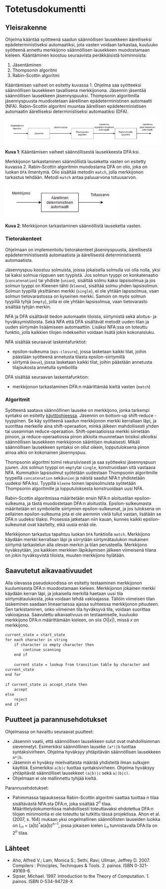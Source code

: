 # Totetusdokumentti

## Yleisrakenne

Ohjelma kääntää syötteenä saadun säännöllisen lausekkeen äärelliseksi epädeterministiseksi automaatiksi, jota vasten voidaan tarkastaa, kuuluuko syötteenä annettu merkkijono säännöllisen lausekkeen muodostamaan kieleen. Kääntäminen koostuu seuraavista peräkkäisistä toiminnoista:
1. Jäsentäminen
2. Thompsonin algoritmi
3. Rabin–Scottin algoritmi

Kääntämisen vaiheet on esitetty kuvassa 1. Ohjelma saa syötteeksi säännöllisen lausekkeen tavallisena merkkijonona. Jäsennin jäsentää säännöllisen lausekkeen jäsennyspuuksi. Thompsonin algoritmilla jäsennyspuusta muodostetaan äärellinen epädeterministinen automaatti (NFA). Rabin–Scottin algoritmi muuntaa äärellisen epädeterministisen automaatin äärelliseksi deterministiseksi automaatiksi (DFA). 

![compiling](./imgs/compiling.png)

**Kuva 1**: Kääntämisen vaiheet säännöllisestä lausekkeesta DFA:ksi.

Merkkijonon tarkastaminen säännöllistä lauseketta vasten on esitetty kuvassa 2. Rabin–Scottin algoritmin muodostama DFA on olio, joka on luokan `DFA` ilmentymä. Olio sisältää metodin `match`, jolla merkkijonon tarkastus tehdään. Metodi `match` antaa paluuarvona totuusarvon.

![matching](./imgs/matching.png)

**Kuva 2**: Merkkijonon tarkastaminen säännöllistä lauseketta vasten.

### Tietorakenteet

Ohjelmaan on implementoitu tietorakenteet jäsennyspuusta, äärellisestä epädeterministisestä automaatista ja äärellisestä deterministisestä automaatista.

Jäsennyspuu koostuu solmuista, joissa jokaisella solmulla voi olla nolla, yksi tai kaksi solmua riippuen sen tyypistä. Jos solmun tyyppi on konkatenaatio (`concatenation`) tai yhdiste (`union`), sisältää solmu kaksi lapsisolmua ja jos solmun tyyppi on Kleenen tähti (`kleene`), sisältää solmu yhden lapsisolmun. Solmun tyypillä yksittäinen merkki (`single`), ei ole yhtään lapsisolmua, vaan solmun tietovarastossa on kyseinen merkki. Samoin on myös solmun tyypillä tyhjä (`empty`), jolla ei ole yhtään lapsisolmua, vaan tietovarasto sisältää tyhjän merkin.

NFA ja DFA sisältävät tiedon automaatin tiloista, siirtymistä sekä aloitus- ja hyväksymistiloista. Sekä NFA että DFA sisältävät metodit uuden tilan ja uuden siirtymän lisäämiseen automaattiin. Lisäksi NFA:ssa on toteuttu funktio, jolla kaikkien tilojen indekseihin voidaan lisätä jokin kokonaisluku.

NFA sisältää seuraavat laskentafunktiot:
* epsilon-sulkeuma (`eps-closure`), jossa lasketaan kaikki tilat, joihin päästään syötteenä annetusta tilasta epsilon-siirtymillä
* siirtymä (`move`), jossa lasketaan kaikki tilat, joihin päästään annetusta tilajoukosta annetulla symbolilla

DFA sisältää seuraavan laskentafunktion:
* merkkijonon tarkastaminen DFA:n määrittämää kieltä vasten (`match`)

### Algoritmit

Syötteenä saatava säännöllinen lauseke on merkkijono, jonka tarkempi syntaksi on esitetty [käyttöohjeessa](./käyttöohje.md#säännöllisen-lausekkeen-syntaksi). Jäsennin on bottom-up shift-reduce -tyyppinen. Se käy syötteenä saadun merkkijonon merkki kerrallaan läpi, ja suorittaa merkeille aina shift-operaation, minkä jälkeen mahdollisesti yhden tai useamman reduce-operaation. Shift-operaatioissa merkki siirretään pinoon, ja reduce-operaatiossa pinon alkioita muunnetaan toisiksi alkioiksi säännöllisen lausekkeen merkkijonon sääntöjen mukaisesti. Mikäli säännöllisen lausekkeen syntaksi on ollut oikein, lopputuloksena pinon ainoa alkio on kokonainen jäsennyspuu.

Thompsonin algoritmi toimii rekursiivisesti ja saa syötteeksi jäsennyspuun juuren. Jos solmun tyyppi on `empty`tai `single`, konstruoidaan sitä vastaava NFA. Kummatkin lapsisolmut syötetään uudestaan Thompsonin algoritmille tyypeillä `concatenation` sekä`union` ja näistä saadut NFA:t yhdistetään uudeksi NFA:ksi. Tyypillä `kleene` toinen lapsisolmuista syötetään Thompsonin algoritmille ja lopputuloksesta konstruoidaan uusi NFA.

Rabin–Scottin algoritmissa määritetään ensin NFA:n aloitustilan epsilon-sulkeuma, ja tästä muodostetaan DFA:n aloitustila. Epsilon-sulkeumasta määritetään eri symboleille siirtymien epsilon-sulkeumat, ja jos tuloksena on sellainen epsilon-sulkeuma jota ei ole aiemmin vielä tullut vastan, lisätään se DFA:n uudeksi tilaksi. Prosessia jatketaan niin kauan, kunnes kaikki epsilon-sulkeumat ovat käsitelty, eikä uusia enää ole.

Merkkijonon tarkastus tapahtuu luokan `DFA` funktiolla `match`. Merkkijono käydään merkki kerrallaan läpi ja siirrytään siirtymätaulukon mukainen siirtymä tarkastelun alla olevan merkin ja tilan perusteella. Merkkijono hyväksytään, jos kaikkien merkkien läpikäymisen jälkeen viimeisenä tilana on jokin hyväksyvistä tiloista, muuten merkkijono hylätään.

## Saavutetut aikavaativuudet
Alla olevassa pseudokoodissa on esitetty testaaminen merkkijonon kuulumisesta DFA:n muodostamaan kieleen. Merkkijonon jokainen merkki käydään kerran läpi, ja jokaisella merkillä haetaan uusi tila siirtymätaulukosta, joka voidaan tehdä vakioajassa. Tällöin viimeisen tilan laskeminen saadaan lineaarisessa ajassa suhteessa merkkijonon pituuteen. Sen tarkistaminen, onko viimeinen tila hyväksyvä tila, voidaan suorittaa vakioajassa. Saavutettu aikavaativuus on testaamiselle, kuuluuko merkkijono DFA:n määrittämään kieleen, on siis *O*(|*x*|), missä *x* on merkkijono.

    current_state = start_state
    for each character in string
        if character is empty character then
            continue scanning
        end if
        
        current state = lookup from transition table by character and current_state
    end for

    if current_state is accept_state then
        accept
    else
        reject
    end if

## Puutteet ja parannusehdotukset

Ohjelmassa on havaittu seuraavat puutteet:
* Jäsennin vaatii, että säännöllisen lausekkeen sulut ovat mahdollisimman sievennetyt. Esimerkiksi säännöllinen lauseke `(a*)|b` tuottaa syntaksivirheen. Ohjelma hyväksyy yhtäpitävän säännöllisen lausekkeen `a*|b`.
* Jäsennin ei hyväksy mielivaltaista määrää yhdisteitä ilman sulkujen käyttöä. Esimerkiksi `a|b|c` tuottaa syntaksivirheen. Ohjelma hyväksyy yhtäpitävät säännölliset lausekkeet `(a|b)|c` sekä `a|(b|c)`. 
* Ohjelmaan ei ole mallinnettu tyhjää kieltä.

Parannusehdotukset:

* Pahimmassa tapauksessa Rabin–Scottin algoritmi saattaa tuottaa *n* tilaa sisältävästä NFA:sta DFA:n, joka sisältää 2<sup>*n*</sup> tilaa. Määrittelydokumentissa mahdollisesti toteuttavaksi ehdotettua DFA:n tilojen minimointia ei ole toteuttu tai tutkittu tässä projektissa. Ahon et al. (2007, s. 164) mukaan yksi ongelmallinen säännöllisten lauseiden luokka on *L*<sub>*n*</sub> = (a|b)<sup>*</sup>a(a|b)<sup>*n*−1</sup>, jossa jokaisen kielen *L*<sub>*n*</sub> tunnistavalla DFA:lla on 2<sup>*n*</sup> tilaa.

## Lähteet
* Aho, Alfred V.; Lam, Monica S.; Sethi, Ravi; Ullman, Jeffrey D. 2007. Compilers : Principles, Techinques & Tools. 2. painos. ISBN 0-321-49169-6.
* Sipser, Michael. 1997. Introduction to the Theory of Computation. 1. painos. ISBN 0-534-94728-X
